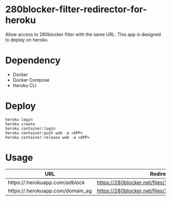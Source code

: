 # 280blocker-filter-redirector-for-heroku
Allow access to 280blocker filter with the same URL.
This app is designed to deploy on heroku.

# Dependency
- Docker
- Docker Compose
- Heroku CLI

# Deploy
```
heroku login
heroku create
heroku container:login
heroku container:push web -a <APP>
heroku container:release web -a <APP>
```

# Usage
| URL                                   | Redirect Destination                                         |
|---------------------------------------|--------------------------------------------------------------|
| https://<APP>.herokuapp.com/adblock   | https://280blocker.net/files/280blocker_adblock_YYYYMM.txt   |
| https://<APP>.herokuapp.com/domain_ag | https://280blocker.net/files/280blocker_domain_ag_YYYYMM.txt |

